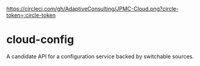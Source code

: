 https://circleci.com/gh/AdaptiveConsulting/JPMC-Cloud.png?circle-token=:circle-token

cloud-config
============

A candidate API for a configuration service backed by switchable sources.

